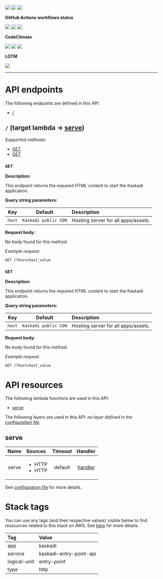 ![](https://img.shields.io/github/package-json/v/kaskadi/kaskadi-entry-point-api)
![](https://img.shields.io/badge/code--style-standard-blue)
![](https://img.shields.io/github/license/kaskadi/kaskadi-entry-point-api?color=blue)

**GitHub Actions workflows status**

[![](https://img.shields.io/github/workflow/status/kaskadi/kaskadi-entry-point-api/deploy?label=deployed&logo=Amazon%20AWS)](https://github.com/kaskadi/kaskadi-entry-point-api/actions?query=workflow%3Adeploy)
[![](https://img.shields.io/github/workflow/status/kaskadi/kaskadi-entry-point-api/build?label=build&logo=mocha)](https://github.com/kaskadi/kaskadi-entry-point-api/actions?query=workflow%3Abuild)
[![](https://img.shields.io/github/workflow/status/kaskadi/kaskadi-entry-point-api/syntax-check?label=syntax-check&logo=serverless)](https://github.com/kaskadi/kaskadi-entry-point-api/actions?query=workflow%3Asyntax-check)

**CodeClimate**

[![](https://img.shields.io/codeclimate/maintainability/kaskadi/kaskadi-entry-point-api?label=maintainability&logo=Code%20Climate)](https://codeclimate.com/github/kaskadi/kaskadi-entry-point-api)
[![](https://img.shields.io/codeclimate/tech-debt/kaskadi/kaskadi-entry-point-api?label=technical%20debt&logo=Code%20Climate)](https://codeclimate.com/github/kaskadi/kaskadi-entry-point-api)
[![](https://img.shields.io/codeclimate/coverage/kaskadi/kaskadi-entry-point-api?label=test%20coverage&logo=Code%20Climate)](https://codeclimate.com/github/kaskadi/kaskadi-entry-point-api)

**LGTM**

[![](https://img.shields.io/lgtm/grade/javascript/github/kaskadi/kaskadi-entry-point-api?label=code%20quality&logo=LGTM)](https://lgtm.com/projects/g/kaskadi/kaskadi-entry-point-api/?mode=list&logo=LGTM)

<!-- You can add badges inside of this section if you'd like -->

****

<!-- automatically generated documentation will be placed in here -->
# API endpoints

The following endpoints are defined in this API:
- [/](#/)

## `/` (target lambda → [serve](#serve)) <a name="/"></a>

Supported methods:
- [GET](#GET)
- [GET](#GET)

### `GET`

**Description:**

This endpoint returns the required HTML content to start the Kaskadi application.

**Query string parameters:**

|   Key  |        Default       | Description                         |
| :----: | :------------------: | :---------------------------------- |
| `host` | `Kaskadi public CDN` | Hosting server for all apps/assets. |

**Request body:**

No body found for this method.

_Example request:_

```HTTP
GET /?host=host_value
```

### `GET`

**Description:**

This endpoint returns the required HTML content to start the Kaskadi application.

**Query string parameters:**

|   Key  |        Default       | Description                         |
| :----: | :------------------: | :---------------------------------- |
| `host` | `Kaskadi public CDN` | Hosting server for all apps/assets. |

**Request body:**

No body found for this method.

_Example request:_

```HTTP
GET /?host=host_value
```

# API resources

The following lambda functions are used in this API:
- [serve](#serve)

The following layers are used in this API:
_no layer defined in the [configuration file](./serverless.yml)._

## serve <a name="serve"></a>

|  Name | Sources                             | Timeout |               Handler               |
| :---: | :---------------------------------- | :-----: | :---------------------------------: |
| serve | <ul><li>HTTP</li><li>HTTP</li></ul> | default | [handler](./lambdas/serve/serve.js) |

See [configuration file](./serverless.yml) for more details.

# Stack tags

You can use any tags (and their respective values) visible below to find ressources related to this stack on AWS. See [here](https://docs.amazonaws.cn/en_us/AWSCloudFormation/latest/UserGuide/aws-properties-resource-tags.html) for more details.

| Tag          | Value                   |
| :----------- | :---------------------- |
| app          | kaskadi                 |
| service      | kaskadi-entry-point-api |
| logical-unit | entry-point             |
| type         | http                    |
<!-- automatically generated documentation will be placed in here -->

<!-- You can customize this template as you'd like! -->